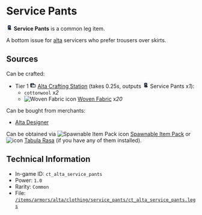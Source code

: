 # Service Pants

<img src="https://raw.githubusercontent.com/Ceterai/Enternia/main/items/armors/alta/clothing/service_pants/icon.png" alt="Service Pants icon" loading="lazy" height="16px" width="auto" /> **Service Pants** is a common leg item.

A bottom issue for [alta](https://ceterai.github.io/MyEnternia/Wiki/Tags/Alta) servicers who prefer trousers over skirts.

## Sources

Can be crafted:

- Tier 1 ![ ](https://raw.githubusercontent.com/Ceterai/Enternia/main/objects/alta/crafting/crafting_station/icon1.png) [Alta Crafting Station](https://ceterai.github.io/MyEnternia/Wiki/AltaCraftingStation) (takes 0.25s, outputs <img src="https://raw.githubusercontent.com/Ceterai/Enternia/main/items/armors/alta/clothing/service_pants/icon.png" alt="Service Pants icon" loading="lazy" height="16px" width="auto" /> Service Pants x*1*):
  - `cottonwool` x*2*
  - <img src="https://starbounder.org/mediawiki/images/d/db/Woven_Fabric.png" alt="Woven Fabric icon" loading="lazy" height="12px" width="14px" /> [Woven Fabric](https://starbounder.org/Woven_Fabric) x*20*

Can be bought from merchants:

- [Alta Designer](https://ceterai.github.io/MyEnternia/Wiki/AltaDesigner)

Can be obtained via <img src="https://raw.githubusercontent.com/Silverfeelin/Starbound-SpawnableItemPack/master/interface/sip/iconSmall.png" alt="Spawnable Item Pack icon" width="18" height="14"/> [Spawnable Item Pack](https://steamcommunity.com/sharedfiles/filedetails/?id=733665104) or <img src="https://steamuserimages-a.akamaihd.net/ugc/263843960696222713/3EC9A7C005541F7D577EBCB8C5736B4EFC9973D6/" alt="icon" width="8" height="12"/> [Tabula Rasa](https://community.playstarbound.com/resources/the-tabula-rasa.3222/) (if you have any of them installed).

## Technical Information

- In-game ID: `ct_alta_service_pants`
- Power: `1.0`
- Rarity: `Common`
- File: [`/items/armors/alta/clothing/service_pants/ct_alta_service_pants.legs`](https://github.com/Ceterai/Enternia/blob/main/items/armors/alta/clothing/service_pants/ct_alta_service_pants.legs)

